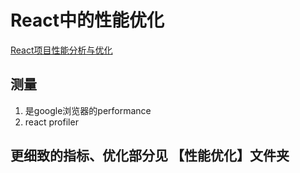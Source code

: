 # React中的性能优化

[React项目性能分析与优化](https://github.com/brickspert/blog/issues/36)

## 测量

1. 是google浏览器的performance
2. react profiler

## 更细致的指标、优化部分见 【性能优化】文件夹
